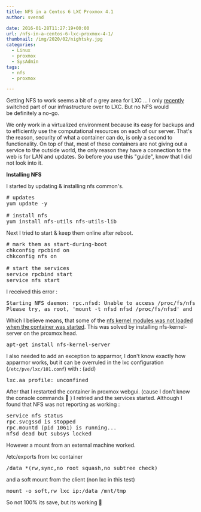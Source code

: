 ```yaml
---
title: NFS in a Centos 6 LXC Proxmox 4.1
author: svennd

date: 2016-01-28T11:27:19+00:00
url: /nfs-in-a-centos-6-lxc-proxmox-4-1/
thumbnail: /img/2020/02/nightsky.jpg
categories:
  - Linux
  - proxmox
  - SysAdmin
tags:
  - nfs
  - proxmox

---
```

Getting NFS to work seems a bit of a grey area for LXC ... I only [recently][1] switched part of our infrastructure over to LXC. But no NFS would be definitely a no-go.

We only work in a virtualized environment because its easy for backups and to efficiently use the computational resources on each of our server. That's the reason, security of what a container can do, is only a second to functionality. On top of that, most of these containers are not giving out a service to the outside world, the only reason they have a connection to the web is for LAN and updates. So before you use this "guide", know that I did not look into it.

**Installing NFS**

I started by updating & installing nfs common's.

<pre># updates
yum update -y

# install nfs
yum install nfs-utils nfs-utils-lib</pre>

Next I tried to start & keep them online after reboot.

<pre># mark them as start-during-boot
chkconfig rpcbind on
chkconfig nfs on 

# start the services
service rpcbind start
service nfs start</pre>

I received this error :

<pre>Starting NFS daemon: rpc.nfsd: Unable to access /proc/fs/nfsd errno 2 (No such file or directory).
Please try, as root, 'mount -t nfsd nfsd /proc/fs/nfsd' and then restart rpc.nfsd to correct the problem
</pre>

Which I believe means, that some of the [nfs kernel modules was not loaded when the container was started][2]. This was solved by installing nfs-kernel-server on the proxmox head.

<pre>apt-get install nfs-kernel-server</pre>

I also needed to add an exception to apparmor, I don't know exactly how apparmor works, but it can be overruled in the lxc configuration (<code class="EnlighterJSRAW" data-enlighter-language="null">/etc/pve/lxc/101.conf</code>) with : (add)

<pre>lxc.aa_profile: unconfined</pre>

After that I restarted the container in proxmox webgui. (cause I don't know the console commands 🙂 ) I retried and the services started. Although I found that NFS was not reporting as working :

<pre>service nfs status
rpc.svcgssd is stopped
rpc.mountd (pid 1061) is running...
nfsd dead but subsys locked</pre>

However a mount from an external machine worked.

/etc/exports from lxc container

<pre>/data *(rw,sync,no_root_squash,no_subtree_check)</pre>

and a soft mount from the client (non lxc in this test)

<pre>mount -o soft,rw lxc_ip:/data /mnt/tmp</pre>

So not 100% its save, but its working 🙂

 [1]: https://www.svennd.be/bye-openvz-hey-lxc/
 [2]: https://wiki.openvz.org/NFS_server_inside_container#nfsd_module
